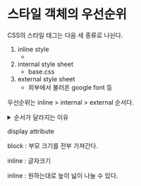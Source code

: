 # 스타일 객체의 우선순위

CSS의 스타일 태그는 다음 세 종류로 나뉜다.

1. inline style
    - <div style="~">
2. internal style sheet
    - base.css
3. external style sheet
    - 외부에서 불러온 google font 등

우선순위는 inline > internal > external 순서다.



<details>
<summary>순서가 달라지는 이유</summary>
렌더링엔진이 가장 먼저 읽어들이는 문서는 HTML문서로 CSS파일의 우선순위는 그 다음이다.

원칙적으로 css를 포함한 스타일 시트는 DOM트리를 변경하지 않는 '규칙'이다. HTML 안의 스타일 (inline) 은 처음 해석될 때 html로 읽히기 때문에 가장 먼저 렌더링되고 internal 인 스타일 시트는 html 문서가 요구하는 바에 따라 불러와진다. external은 외부 소스이므로 기본적인 처리가 완료된 후에 덧씌워진다.  

<li><a href="https://d2.naver.com/helloworld/59361">Naver D2 : "브라우저는 어떻게 동작하는가?"</a></li>
</details>


display attribute

block : 부모 크기를 전부 가져간다.

inline : 글자크기

inline : 원하는대로 높이 넓이 나눌 수 있다.
